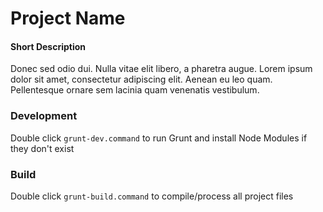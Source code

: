 # Project Name
#### Short Description


Donec sed odio dui. Nulla vitae elit libero, a pharetra augue. Lorem ipsum dolor sit amet, consectetur adipiscing elit. Aenean eu leo quam. Pellentesque ornare sem lacinia quam venenatis vestibulum.




### Development
Double click `grunt-dev.command` to run Grunt and install Node Modules if they don't exist

### Build
Double click `grunt-build.command` to compile/process all project files